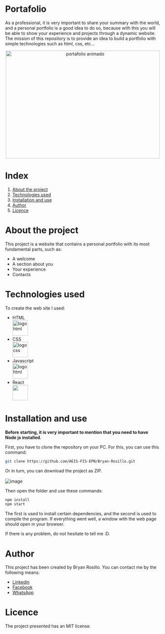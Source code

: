 # Portafolio

As a professional, it is very important to share your summary with the world, and a personal portfolio is a good idea to do so, because with this you will be able to show your experience and projects through a dynamic website. The mission of this repository is to provide an idea to build a portfolio with simple technologies such as html, css, etc...

<p align="center">
  <img src="https://mir-s3-cdn-cf.behance.net/project_modules/max_1200/d0aea971058365.5bb7ed5244946.gif" alt="portafolio animado" width="500" height="350"/>
</p>

# Index 
1. [About the project](#about-the-project)
2. [Technologies used](#technologies-used)
3. [Installation and use](#installation-and-use)
4. [Author](#author)
5. [Licence](#licence)


# About the project <a name='about-the-project'></a>

This project is a website that contains a personal portfolio with its most fundamental parts, such as: 
- A welcome
- A section about you
- Your experience
- Contacts

# Technologies used <a name='technologies-used'></a>

To create the web site I used: 
- HTML <br> <img src="https://e7.pngegg.com/pngimages/913/851/png-clipart-responsive-web-design-html-world-wide-web-consortium-world-wide-web-angle-text.png" alt="logo html" width="50" height="50"/>
- CSS <br> <img src="https://e7.pngegg.com/pngimages/603/759/png-clipart-css3-cascading-style-sheets-logo-html-world-wide-web-blue-angle-thumbnail.png" alt="logo css" width="50" height="50"/>
- Javascript <br> <img src="https://w7.pngwing.com/pngs/640/199/png-transparent-javascript-logo-html-javascript-logo-angle-text-rectangle-thumbnail.png" alt="logo html" width="50" height="50"/>
- React <br> <img src="https://static-00.iconduck.com/assets.00/react-icon-2048x2048-o8k3ymqa.png" width="50" height="50"/>

# Installation and use <a name='installation-and-use'></a>
**Before starting, it is very important to mention that you need to have Node js installed**.

First, you have to clone the repository on your PC. For this, you can use this command: 

```sh
git clone https://github.com/AEIS-FIS-EPN/Bryan-Rosillo.git
```

Or in turn, you can download the project as ZIP. <br><br>
![image](https://github.com/AEIS-FIS-EPN/Bryan-Rosillo/assets/108194629/4d59e2b8-98dd-4e51-88ea-d66962dcfc16)

Then open the folder and use these commands:
```sh
npm install
npm start
```
The first is used to install certain dependencies, and the second is used to compile the program.
If everything went well, a window with the web page should open in your browser.

If there is any problem, do not hesitate to tell me :D. 

# Author <a name='author'></a>
This project has been created by Bryan Rosillo. You can contact me by the following means: 
- [Linkedin](https://www.linkedin.com/in/bryan-stiven-rosillo-guayanay-a249b9294/)
- [Facebook](https://www.facebook.com/profile.php?id=100012860282061)
- [WhatsApp](https://wa.me/0997761333)
 
# Licence <a name='licence'></a>
The project presented has an MIT license.


